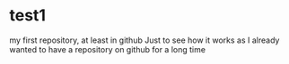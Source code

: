 # test1
my first repository, at least in github
Just to see how it works as I already wanted to have a repository on github for a long time
